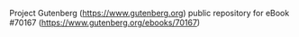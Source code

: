 Project Gutenberg (https://www.gutenberg.org) public repository for
eBook #70167 (https://www.gutenberg.org/ebooks/70167)
